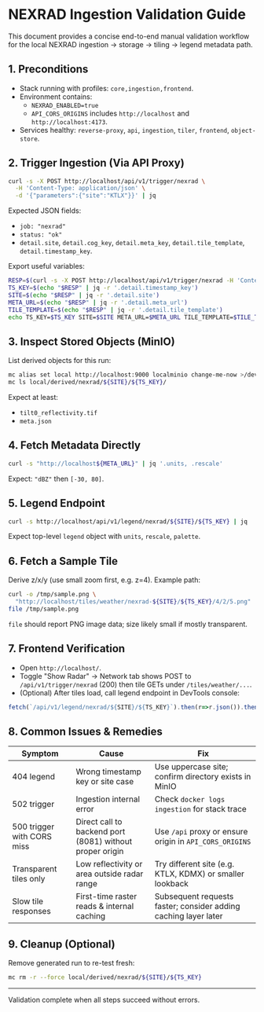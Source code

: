 # NEXRAD Ingestion Validation Guide

This document provides a concise end-to-end manual validation workflow for the local NEXRAD ingestion → storage → tiling → legend metadata path.

## 1. Preconditions
- Stack running with profiles: `core,ingestion,frontend`.
- Environment contains:
  - `NEXRAD_ENABLED=true`
  - `API_CORS_ORIGINS` includes `http://localhost` and `http://localhost:4173`.
- Services healthy: `reverse-proxy`, `api`, `ingestion`, `tiler`, `frontend`, `object-store`.

## 2. Trigger Ingestion (Via API Proxy)
```bash
curl -s -X POST http://localhost/api/v1/trigger/nexrad \
  -H 'Content-Type: application/json' \
  -d '{"parameters":{"site":"KTLX"}}' | jq
```
Expected JSON fields:
- `job: "nexrad"`
- `status: "ok"`
- `detail.site`, `detail.cog_key`, `detail.meta_key`, `detail.tile_template`, `detail.timestamp_key`.

Export useful variables:
```bash
RESP=$(curl -s -X POST http://localhost/api/v1/trigger/nexrad -H 'Content-Type: application/json' -d '{"parameters":{"site":"KTLX"}}')
TS_KEY=$(echo "$RESP" | jq -r '.detail.timestamp_key')
SITE=$(echo "$RESP" | jq -r '.detail.site')
META_URL=$(echo "$RESP" | jq -r '.detail.meta_url')
TILE_TEMPLATE=$(echo "$RESP" | jq -r '.detail.tile_template')
echo TS_KEY=$TS_KEY SITE=$SITE META_URL=$META_URL TILE_TEMPLATE=$TILE_TEMPLATE
```

## 3. Inspect Stored Objects (MinIO)
List derived objects for this run:
```bash
mc alias set local http://localhost:9000 localminio change-me-now >/dev/null 2>&1 || true
mc ls local/derived/nexrad/${SITE}/${TS_KEY}/
```
Expect at least:
- `tilt0_reflectivity.tif`
- `meta.json`

## 4. Fetch Metadata Directly
```bash
curl -s "http://localhost${META_URL}" | jq '.units, .rescale'
```
Expect: `"dBZ"` then `[-30, 80]`.

## 5. Legend Endpoint
```bash
curl -s http://localhost/api/v1/legend/nexrad/${SITE}/${TS_KEY} | jq
```
Expect top-level `legend` object with `units`, `rescale`, `palette`.

## 6. Fetch a Sample Tile
Derive z/x/y (use small zoom first, e.g. z=4). Example path:
```bash
curl -o /tmp/sample.png \
  "http://localhost/tiles/weather/nexrad-${SITE}/${TS_KEY}/4/2/5.png"
file /tmp/sample.png
```
`file` should report PNG image data; size likely small if mostly transparent.

## 7. Frontend Verification
- Open `http://localhost/`.
- Toggle "Show Radar" → Network tab shows POST to `/api/v1/trigger/nexrad` (200) then tile GETs under `/tiles/weather/...`.
- (Optional) After tiles load, call legend endpoint in DevTools console:
```js
fetch(`/api/v1/legend/nexrad/${SITE}/${TS_KEY}`).then(r=>r.json()).then(console.log)
```

## 8. Common Issues & Remedies
| Symptom | Cause | Fix |
|---------|-------|-----|
| 404 legend | Wrong timestamp key or site case | Use uppercase site; confirm directory exists in MinIO |
| 502 trigger | Ingestion internal error | Check `docker logs ingestion` for stack trace |
| 500 trigger with CORS miss | Direct call to backend port (8081) without proper origin | Use `/api` proxy or ensure origin in `API_CORS_ORIGINS` |
| Transparent tiles only | Low reflectivity or area outside radar range | Try different site (e.g. KTLX, KDMX) or smaller lookback |
| Slow tile responses | First-time raster reads & internal caching | Subsequent requests faster; consider adding caching layer later |

## 9. Cleanup (Optional)
Remove generated run to re-test fresh:
```bash
mc rm -r --force local/derived/nexrad/${SITE}/${TS_KEY}
```

---
Validation complete when all steps succeed without errors.
